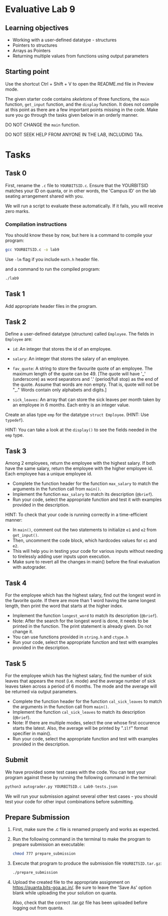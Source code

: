 # Evaluative Lab 9

## Learning objectives

* Working with a user-defined datatype - structures
* Pointers to structures
* Arrays as Pointers
* Returning multiple values from functions using output parameters

## Starting point

Use the shortcut Ctrl + Shift + V to open the README.md file in Preview mode.

The given starter code contains *skeletons* of three functions, the `main` function, `get_input` function, and the `display` function. It does not compile at this point as there are a few important points missing in the code. Make sure you go through the tasks given below in an orderly manner.

DO NOT CHANGE the `main` function.

DO NOT SEEK HELP FROM ANYONE IN THE LAB, INCLUDING TAs.

# Tasks

## Task 0

First, rename the `.c` file to `YOURBITSID.c`.
Ensure that the YOURBITSID matches your ID on quanta, or in other words, the 'Campus ID' on the lab seating arrangement shared with you.

We will run a script to evaluate these automatically. If it fails, you will receive zero marks.

### Compilation instructions

You should know these by now, but here is a command to compile your program:

```sh
gcc YOURBITSID.c -o lab9
```

Use `-lm` flag if you include `math.h` header file.

and a command to run the compiled program:

```sh
./lab9
```

## Task 1

Add appropriate header files in the program.

## Task 2
Define a user-defined datatype (structure) called `Employee`. The fields in `Employee` are:

* `id`: An integer that stores the id of an employee.
* `salary`: An integer that stores the salary of an employee.
* `fav_quote`: A string to store the favourite quote of an employee. The maximum length of the quote can be 49. [The quote will have '\_' (underscore) as word separators and '.' (period/full stop) as the end of the quote. Assume that words are non empty. That is, quote will not be "\_." Words contain only alphabets and digits.]

* `sick_leaves`: An array that can store the sick leaves per month taken by an employee in 6 months. Each entry is an integer value.

Create an alias type `emp` for the datatype `struct Employee`. (HINT: Use `typedef`).

HINT: You can take a look at the `display()` to see the fields needed in the `emp` type.

## Task 3

Among 2 employees, return the employee with the highest salary. If both have the same salary, return the employee with the higher employee id. Each employee has a unique employee id.

* Complete the function header for the function `max_salary` to match the arguments in the function call from `main()`.
* Implement the function `max_salary` to match its description (`@brief`).
* Run your code, select the appropriate function and test it with examples provided in the description.

HINT: To check that your code is running correctly in a time-efficient manner:
* In `main()`, comment out the two statements to initialize `e1` and `e2` from `get_input()`.
* Then, uncomment the code block, which hardcodes values for `e1` and `e2`. 
* This will help you in testing your code for various inputs without needing to tirelessly adding user inputs upon execution.
* Make sure to revert all the changes in main() before the final evaluation with autograder.

## Task 4

For the employee which has the highest salary, find out the longest word in the favorite quote. If there are more than 1 word having the same longest length, then print the word that starts at the higher index.

* Implement the function `longest_word` to match its description (`@brief`).
* Note: After the search for the longest word is done, it needs to be printed in the function. The print statement is already given. Do not change it.
* You can use functions provided in `string.h` and `ctype.h`
* Run your code, select the appropriate function and test with examples provided in the description.

## Task 5

For the employee which has the highest salary, find the number of sick leaves that appears the most (i.e. mode) and the average number of sick leaves taken across a period of 6 months. The mode and the average will be returned via output parameters.
 
* Complete the function header for the function `cal_sick_leaves` to match the arguments in the function call from `main()`.
* Implement the function `cal_sick_leaves` to match its description (`@brief`).
* Note: If there are multiple modes, select the one whose first occurence starts the latest. Also, the average will be printed by ".`1lf`" format specifier in main().
* Run your code, select the appropriate function and test with examples provided in the description.

## Submit

We have provided some test cases with the code.
You can test your program against these by running the following command in the terminal:

```python
python3 autograder.py YOURBITSID.c Lab9-tests.json
```

We will run your submission against several other test cases - you should test your code for other input combinations before submitting.

## Prepare Submission

1. First, make sure the .c file is renamed properly and works as expected.
2. Run the following command in the terminal to make the program to prepare submission an executable:

   ```sh
   chmod 777 prepare_submission
   ```

3. Execute that program to produce the submission file `YOURBITSID.tar.gz`:

   ```sh
   ./prepare_submission
   ```

4. Upload the created file to the appropriate assignment on <https://quanta.bits-goa.ac.in/>.
   Be sure to leave the 'Save As' option blank while uploading the your solution on quanta.

   Also, check that the correct .tar.gz file has been uploaded before logging out from quanta.